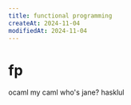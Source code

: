 ```yaml
---
title: functional programming
createAt: 2024-11-04
modifiedAt: 2024-11-04
---
```


# fp

ocaml my caml
who's jane?
hasklul
